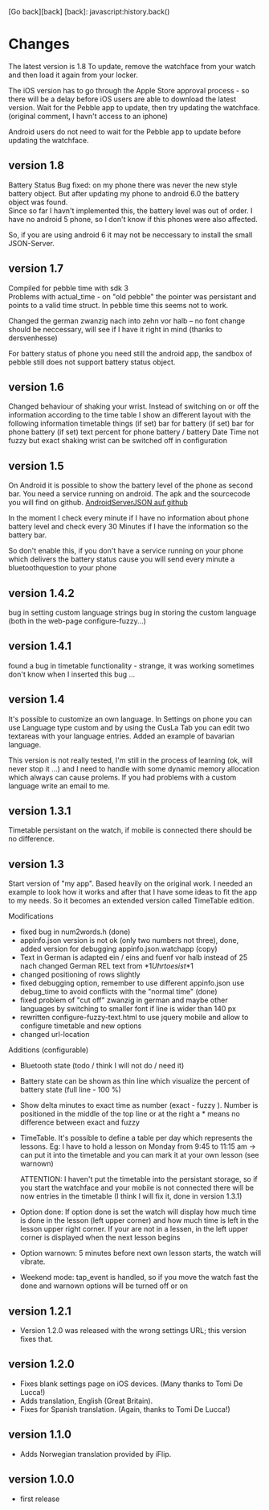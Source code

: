 [Go back][back]
[back]: javascript:history.back()

Changes
========

The latest version is 1.8  To update, remove the watchface from your
watch and then load it again from your locker.

The iOS version has to go through the Apple Store approval process - so
there will be a delay before iOS users are able to download the latest
version.  Wait for the Pebble app to update, then try updating the
watchface. (original comment, I havn't access to an iphone)

Android users do not need to wait for the Pebble app to update before
updating the watchface.

version 1.8 
-------------
Battery Status Bug fixed: on my phone there was never the new style battery 
object. But after updating my phone to android 6.0 the battery object was found.   
Since so far I havn't implemented this, the battery level was out of order.
I have no android 5 phone, so I don't know if this phones were also affected.	

So, if you are using android 6 it may not be neccessary to install the small
JSON-Server.
		
version 1.7
-------------
Compiled for pebble time with sdk 3  
Problems with actual_time - on "old pebble" the pointer
was persistant and points to a valid time struct. In pebble time
this seems not to work.

Changed the german zwanzig nach into zehn vor halb &ndash; no font
change should be neccessary, will see if I have it right in mind (thanks to 
dersvenhesse) 

For battery status of phone you need still the android app, the sandbox 
of pebble still does not support battery status object.


version 1.6
------------
Changed behaviour of shaking your wrist.
Instead of switching on or off the information according to the time table
I show an different layout with the following information
timetable things (if set)
bar for battery  (if set)
bar for phone battery (if set)
text percent for  phone battery / battery
Date 
Time not fuzzy but exact
shaking wrist can be switched off in configuration

version 1.5
-------------
On Android it is possible to show the battery level of the phone as second
bar. You need a service running on android.
The apk and the sourcecode you will find on github.
[AndroidServerJSON auf github](https://github.com/Roemke/AndroidServerJSON)

In the moment I check every minute if I have no information about 
phone battery level and check every 30 Minutes if I have the information
so the battery bar.

So don't enable this,  if you don't have a service running on your phone
which delivers the battery status cause you will send every minute a 
bluetoothquestion to your phone 

version 1.4.2 
-------------
bug in setting custom language strings
bug in storing the custom language
(both in the web-page configure-fuzzy...)

version 1.4.1
-------------
found a bug in timetable functionality - strange, it was working sometimes
don't know when I inserted this bug ... 

version 1.4
--------------
It's possible to customize an own language. In Settings on phone
you can use Language type custom and by using the CusLa Tab 
you can edit two textareas with your language entries. Added an example of 
bavarian language.

This version is not really tested, I'm still in the process of learning
(ok, will never stop it ...) and I need to handle with some dynamic memory
allocation which always can cause prolems. If you had problems with a 
custom language write an email to me.

version 1.3.1
--------------
Timetable persistant on the watch,
if mobile is connected there should be no difference.

version 1.3
--------------
Start version of "my app". Based heavily on the original work. I needed an
example to look how it works and after that I have some ideas to fit the 
app to my needs. So it becomes an extended version called TimeTable
edition. 

Modifications

- fixed bug in num2words.h (done)
- appinfo.json version is not ok (only two numbers not three), done, added version
  for debugging appinfo.json.watchapp (copy)
- Text in German is adapted ein / eins and fuenf vor halb instead of 25 nach
  changed German REL text from *$1 Uhr to es ist *$1
- changed positioning of rows slightly 
- fixed debugging option, remember to use different appinfo.json 
  use debug_time to avoid conflicts with the "normal time" (done)
- fixed problem of "cut off" zwanzig in german and maybe other languages
  by switching to smaller font if line is wider than 140 px
- rewritten configure-fuzzy-text.html to use jquery mobile and allow to configure timetable
  and new options 
- changed url-location


Additions (configurable)

- Bluetooth state (todo / think I will not do / need it)
- Battery state can be shown as thin line which visualize the percent of battery state
  (full line - 100 %) 
- Show delta minutes to exact time as number  (exact - fuzzy ).
  Number is positioned in the middle of the top line or at the right 
  a *  means no difference between exact and fuzzy  
- TimeTable. It's possible to define a table per day which represents the lessons.
  Eg: I have to hold a lesson on Monday from 9:45 to 11:15 am -> can put it into the timetable
  and you can mark it at your own lesson (see warnown)

  ATTENTION: I haven't put  the timetable into the persistant storage, so if you start the watchface
  and your mobile is not connected there will be now entries in the timetable (I think I will fix it, done 
  in version 1.3.1)

 - Option done: 
   If option done is set the watch will display how much time is done in the lesson (left upper corner)
   and how much time is left in the lesson upper right corner. 
   If your are not in a lessen, in the left upper corner is displayed when the next lesson begins
 - Option warnown: 5 minutes before next own lesson starts, the watch will vibrate. 

 - Weekend mode: tap_event is handled, so if you move the watch fast the done and warnown options will be
	 turned off or on 

version 1.2.1
-------------

- Version 1.2.0 was released with the wrong settings URL; this version
  fixes that.

version 1.2.0
-------------

- Fixes blank settings page on iOS devices.  (Many thanks to Tomi De Lucca!)
- Adds translation, English (Great Britain).
- Fixes for Spanish translation.  (Again, thanks to Tomi De Lucca!)

version 1.1.0
-------------

- Adds Norwegian translation provided by iFlip.

version 1.0.0
-------------

- first release
